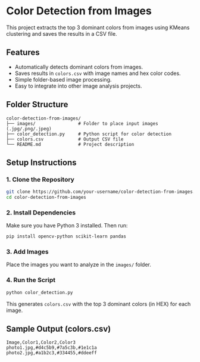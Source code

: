 # Color Detection from Images

This project extracts the top 3 dominant colors from images using KMeans clustering and saves the results in a CSV file.

## Features

- Automatically detects dominant colors from images.
- Saves results in `colors.csv` with image names and hex color codes.
- Simple folder-based image processing.
- Easy to integrate into other image analysis projects.

## Folder Structure

```
color-detection-from-images/
├── images/                # Folder to place input images (.jpg/.png/.jpeg)
├── color_detection.py     # Python script for color detection
├── colors.csv             # Output CSV file
└── README.md              # Project description
```

## Setup Instructions

### 1. Clone the Repository

```bash
git clone https://github.com/your-username/color-detection-from-images.git
cd color-detection-from-images
```

### 2. Install Dependencies

Make sure you have Python 3 installed. Then run:

```bash
pip install opencv-python scikit-learn pandas
```

### 3. Add Images

Place the images you want to analyze in the `images/` folder.

### 4. Run the Script

```bash
python color_detection.py
```

This generates `colors.csv` with the top 3 dominant colors (in HEX) for each image.

## Sample Output (colors.csv)

```
Image,Color1,Color2,Color3
photo1.jpg,#d4c5b9,#7a5c3b,#1e1c1a
photo2.jpg,#a1b2c3,#334455,#ddeeff
```


